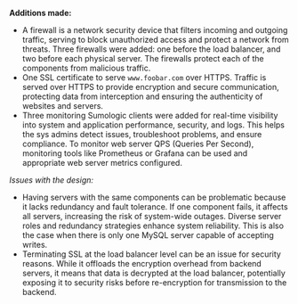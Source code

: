**Additions made:**
- A firewall is a network security device that filters incoming and outgoing traffic, serving to block unauthorized access and protect a network from threats. Three firewalls were added: one before the load balancer, and two before each physical server. The firewalls protect each of the components from malicious traffic.
- One SSL certificate to serve `www.foobar.com` over HTTPS. Traffic is served over HTTPS to provide encryption and secure communication, protecting data from interception and ensuring the authenticity of websites and servers.
- Three monitoring Sumologic clients were added for real-time visibility into system and application performance, security, and logs. This helps the sys admins detect issues, troubleshoot problems, and ensure compliance. To monitor web server QPS (Queries Per Second), monitoring tools like Prometheus or Grafana can be used and appropriate web server metrics configured.

*Issues with the design:*
- Having servers with the same components can be problematic because it lacks redundancy and fault tolerance. If one component fails, it affects all servers, increasing the risk of system-wide outages. Diverse server roles and redundancy strategies enhance system reliability. This is also the case when there is only one MySQL server capable of accepting writes.
- Terminating SSL at the load balancer level can be an issue for security reasons. While it offloads the encryption overhead from backend servers, it means that data is decrypted at the load balancer, potentially exposing it to security risks before re-encryption for transmission to the backend.

